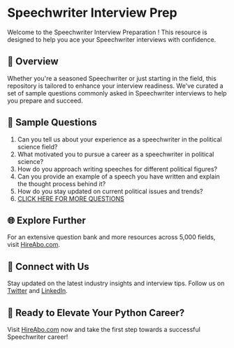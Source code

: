 # Speechwriter Interview Prep

Welcome to the Speechwriter Interview Preparation ! This resource is designed to help you ace your Speechwriter interviews with confidence.

## 🚀 Overview

Whether you're a seasoned Speechwriter or just starting in the field, this repository is tailored to enhance your interview readiness. We've curated a set of sample questions commonly asked in Speechwriter interviews to help you prepare and succeed.

## 📝 Sample Questions

1. Can you tell us about your experience as a speechwriter in the political science field?
2. What motivated you to pursue a career as a speechwriter in political science?
3. How do you approach writing speeches for different political figures?
4. Can you provide an example of a speech you have written and explain the thought process behind it?
5. How do you stay updated on current political issues and trends?
6. [CLICK HERE FOR MORE QUESTIONS](https://hireabo.com/job/7_3_18/Speechwriter)

## 🌐 Explore Further

For an extensive question bank and more resources across 5,000 fields, visit [HireAbo.com](https://www.hireabo.com).

## 📱 Connect with Us

Stay updated on the latest industry insights and interview tips. Follow us on [Twitter](https://twitter.com/hireabo) and [LinkedIn](https://www.linkedin.com/in/hire-abo-3609972a8/).

## 🚀 Ready to Elevate Your Python Career?

Visit [HireAbo.com](https://www.hireabo.com) now and take the first step towards a successful Speechwriter career!